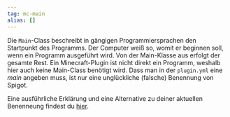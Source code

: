 ```yaml
---
tag: mc-main
alias: []
---
```


Die `Main`-Class beschreibt in gängigen Programmiersprachen den Startpunkt des Programms. Der Computer weiß so, womit er beginnen soll, wenn ein Programm ausgeführt wird. Von der Main-Klasse aus erfolgt der gesamte Rest.
Ein Minecraft-Plugin ist nicht direkt ein Programm, weshalb hier auch keine Main-Class benötigt wird. Dass man in der ``plugin.yml`` eine *main* angeben muss, ist nur eine unglückliche (falsche) Benennung von Spigot.

Eine ausführliche Erklärung und eine Alternative zu deiner aktuellen Benenneung findest du [hier](https://chojo.dev/blog/de/minecraft_main_class/).
